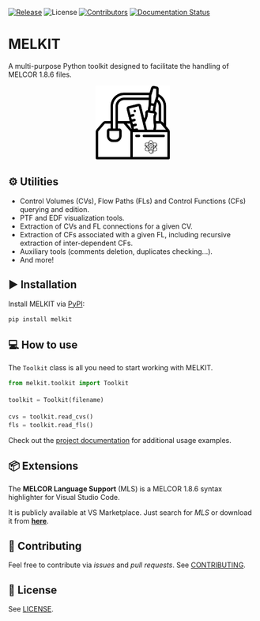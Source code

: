[![Release](https://badgen.net/github/release/manjavacas/melkit)]() ![License](https://img.shields.io/badge/license-GPLv3-blue) [![Contributors](https://badgen.net/github/contributors/manjavacas/melkit)]() [![Documentation Status](https://readthedocs.org/projects/melkit/badge/?version=latest)](https://melkit.readthedocs.io/en/latest/?badge=latest)

# MELKIT

A multi-purpose Python toolkit designed to facilitate the handling of MELCOR 1.8.6 files.

<p align="center">
    <img src="./img/logo.png" alt="drawing" width="150"/>
</p>

## ⚙️ Utilities

- Control Volumes (CVs), Flow Paths (FLs) and Control Functions (CFs) querying and edition.
- PTF and EDF visualization tools.
- Extraction of CVs and FL connections for a given CV.
- Extraction of CFs associated with a given FL, including recursive extraction of inter-dependent CFs.
- Auxiliary tools (comments deletion, duplicates checking...).
- And more!

## ▶️ Installation

Install MELKIT via [PyPI](https://pypi.org/project/melkit/):

```bash
pip install melkit
```

## 💻 How to use

The `Toolkit` class is all you need to start working with MELKIT.

```python
from melkit.toolkit import Toolkit

toolkit = Toolkit(filename)

cvs = toolkit.read_cvs()
fls = toolkit.read_fls()
```

Check out the [project documentation](https://melkit.readthedocs.io/en/latest/) for additional usage examples.

## 📦 Extensions

The **MELCOR Language Support** (MLS) is a MELCOR 1.8.6 syntax highlighter for Visual Studio Code.

It is publicly available at VS Marketplace. Just search for *MLS* or download it from [**here**](https://marketplace.visualstudio.com/items?itemName=manjavacas.mls).

## 👐 Contributing

Feel free to contribute via _issues_ and _pull requests_. See [CONTRIBUTING](./CONTRIBUTING.md).

## 📃 License 

See [LICENSE](./LICENSE).
